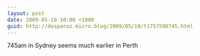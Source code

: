 ```yaml
---
layout: post
date: 2009-05-10 10:00 +1000
guid: http://desparoz.micro.blog/2009/05/10/t1757590745.html
---
```

745am in Sydney seems much earlier in Perth
